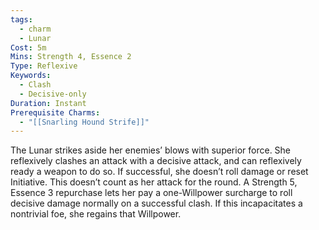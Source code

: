```yaml
---
tags:
  - charm
  - Lunar
Cost: 5m
Mins: Strength 4, Essence 2
Type: Reflexive
Keywords:
  - Clash
  - Decisive-only
Duration: Instant
Prerequisite Charms:
  - "[[Snarling Hound Strife]]"
---
```

The Lunar strikes aside her enemies’ blows with superior force. She reflexively clashes an attack with a decisive attack, and can reflexively ready a weapon to do so. If successful, she doesn’t roll damage or reset Initiative. This doesn’t count as her attack for the round. A Strength 5, Essence 3 repurchase lets her pay a one-Willpower surcharge to roll decisive damage normally on a successful clash. If this incapacitates a nontrivial foe, she regains that Willpower.